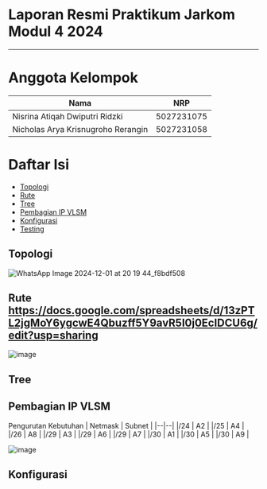 # Laporan Resmi Praktikum Jarkom Modul 4 2024

---

# Anggota Kelompok
| Nama  | NRP  |
|----------|----------|
| Nisrina Atiqah Dwiputri Ridzki | 5027231075 |
| Nicholas Arya Krisnugroho Rerangin | 5027231058 |

# Daftar Isi
- [Topologi](#topologi)
- [Rute](#rute)
- [Tree](#tree)
- [Pembagian IP VLSM](#pembagian_ip_vlsm)
- [Konfigurasi](#konfigurasi)
- [Testing](#testing)

## Topologi
  ![WhatsApp Image 2024-12-01 at 20 19 44_f8bdf508](https://github.com/user-attachments/assets/42fec390-de12-41b7-a2c8-c35c0aa9c588)

## Rute  https://docs.google.com/spreadsheets/d/13zPTL2jgMoY6ygcwE4Qbuzff5Y9avR5I0j0EcIDCU6g/edit?usp=sharing 
  
  ![image](https://github.com/user-attachments/assets/f9494bc4-a89e-4108-9601-e29a29fe0338)

## Tree

## Pembagian IP VLSM
  Pengurutan Kebutuhan
  | Netmask  | Subnet  |
  |--|--|
  |/24 | A2 |
  |/25 | A4 |
  |/26 | A8 |
  |/29 | A3 |
  |/29 | A6 |
  |/29 | A7 |
  |/30 | A1 | 
  |/30 | A5 |
  |/30 | A9 |

  ![image](https://github.com/user-attachments/assets/03fe02a9-c979-4924-8e7e-18f0ea81df66)


  ## Konfigurasi
